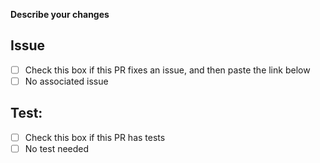 **Describe your changes**

## Issue
- [ ] Check this box if this PR fixes an issue, and then paste the link below
- [ ] No associated issue

## Test:
- [ ] Check this box if this PR has tests
- [ ] No test needed
